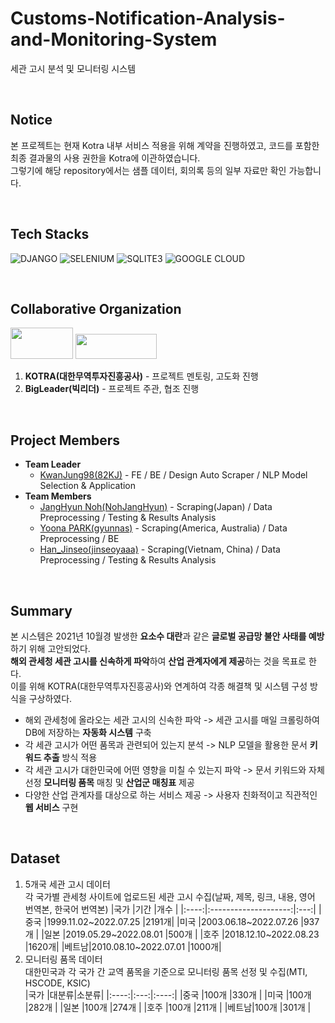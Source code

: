 # Customs-Notification-Analysis-and-Monitoring-System
세관 고시 분석 및 모니터링 시스템  

<br>

## Notice 
본 프로젝트는 현재 Kotra 내부 서비스 적용을 위해 계약을 진행하였고, 코드를 포함한 최종 결과물의 사용 권한을 Kotra에 이관하였습니다.   
그렇기에 해당 repository에서는 샘플 데이터, 회의록 등의 일부 자료만 확인 가능합니다.

<br>

## Tech Stacks
![DJANGO](https://img.shields.io/badge/Django-092E20?style=for-the-badge&logo=django&logoColor=green)
![SELENIUM](https://img.shields.io/badge/Selenium-43B02A?style=for-the-badge&logo=Selenium&logoColor=white)
![SQLITE3](https://camo.githubusercontent.com/352d24bbcae518863354f723e8edf6b10b2e1e4bf8a6a7c0b3f5777f3579d249/68747470733a2f2f696d672e736869656c64732e696f2f62616467652f73716c697465332d3030353939433f7374796c653d666f722d7468652d6261646765266c6f676f3d73716c697465266c6f676f436f6c6f723d7768697465)
![GOOGLE CLOUD](https://img.shields.io/badge/Google_Cloud-4285F4?style=for-the-badge&logo=google-cloud&logoColor=white)

<br>

## Collaborative Organization
<img src = "https://user-images.githubusercontent.com/45115733/210560053-353dd44e-1442-4d00-8b92-c62ef2f4e621.png" width = "100" height = "50"/> <img src = "https://user-images.githubusercontent.com/45115733/210559728-81d83fb3-f73c-4757-8d4f-8f5f382de852.PNG" width = "130" height = "40"/>
1. **KOTRA(대한무역투자진흥공사)** - 프로젝트 멘토링, 고도화 진행
2. **BigLeader(빅리더)** - 프로젝트 주관, 협조 진행

<br>

## Project Members
- **Team Leader**
    - [KwanJung98(82KJ)](https://github.com/82KJ/) - FE / BE / Design Auto Scraper / NLP Model Selection & Application
- **Team Members**
  - [JangHyun Noh(NohJangHyun)](https://github.com/NohJangHyun) - Scraping(Japan) / Data Preprocessing / Testing & Results Analysis
  - [Yoona PARK(gyunnas)](https://github.com/gyunnas) - Scraping(America, Australia) / Data Preprocessing / BE
  - [Han_Jinseo(jinseoyaaa)](https://github.com/jinseoyaaa) - Scraping(Vietnam, China) / Data Preprocessing / Testing & Results Analysis

<br>

## Summary
본 시스템은 2021년 10월경 발생한 **요소수 대란**과 같은 **글로벌 공급망 불안 사태를 예방**하기 위해 고안되었다.  
**해외 관세청 세관 고시를 신속하게 파악**하여 **산업 관계자에게 제공**하는 것을 목표로 한다.  
이를 위해 KOTRA(대한무역투자진흥공사)와 연계하여 각종 해결책 및 시스템 구성 방식을 구상하였다.
- 해외 관세청에 올라오는 세관 고시의 신속한 파악 -> 세관 고시를 매일 크롤링하여 DB에 저장하는 **자동화 시스템** 구축
- 각 세관 고시가 어떤 품목과 관련되어 있는지 분석 -> NLP 모델을 활용한 문서 **키워드 추출** 방식 적용
- 각 세관 고시가 대한민국에 어떤 영향을 미칠 수 있는지 파악 -> 문서 키워드와 자체 선정 **모니터링 품목** 매칭 및 **산업군 매칭표** 제공
- 다양한 산업 관계자를 대상으로 하는 서비스 제공 -> 사용자 친화적이고 직관적인 **웹 서비스** 구현

<br>

## Dataset
1. 5개국 세관 고시 데이터  
각 국가별 관세청 사이트에 업로드된 세관 고시 수집(날짜, 제목, 링크, 내용, 영어 번역본, 한국어 번역본)
    |국가  |기간                   |개수 |
    |:----:|:--------------------:|:---:|
    |중국  |1999.11.02~2022.07.25 |2191개|
    |미국  |2003.06.18~2022.07.26 |937개 |
    |일본  |2019.05.29~2022.08.01 |500개 |
    |호주  |2018.12.10~2022.08.23 |1620개|
    |베트남|2010.08.10~2022.07.01 |1000개|
2. 모니터링 품목 데이터  
대한민국과 각 국가 간 교역 품목을 기준으로 모니터링 품목 선정 및 수집(MTI, HSCODE, KSIC)  
    |국가  |대분류|소분류|
    |:----:|:---:|:----:|
    |중국  |100개 |330개 |
    |미국  |100개 |282개 |
    |일본  |100개 |274개 |
    |호주  |100개 |211개 |
    |베트남|100개 |301개 |